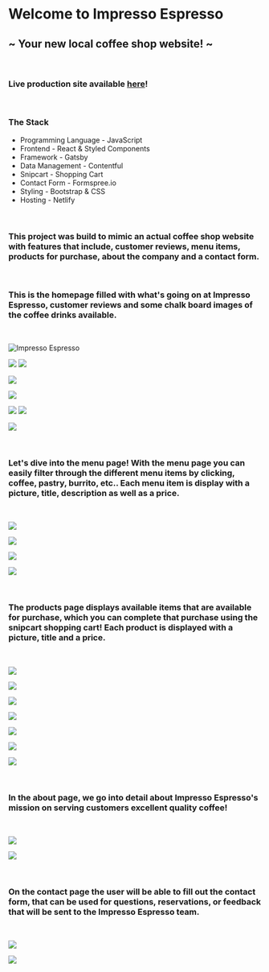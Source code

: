 # Welcome to Impresso Espresso

## ~ Your new local coffee shop website! ~

<br />

### Live production site available [here](https://impresso-expresso.netlify.app/)!

<br />

### The Stack

- Programming Language - JavaScript
- Frontend - React & Styled Components
- Framework - Gatsby
- Data Management - Contentful
- Snipcart - Shopping Cart
- Contact Form - Formspree.io
- Styling - Bootstrap & CSS
- Hosting - Netlify

<br />

### This project was build to mimic an actual coffee shop website with features that include, customer reviews, menu items, products for purchase, about the company and a contact form.

<br />

### This is the homepage filled with what's going on at Impresso Espresso, customer reviews and some chalk board images of the coffee drinks available.

<br />

![Impresso Espresso](./assets/home.png)

![](./assets/community.png)
![](./assets/communitypt2.png)

![](./assets/video.png)

![](./assets/reviews.png)

![](./assets/beverage.png)
![](./assets/beveragept2.png)

![](./assets/footer.png)

<br />

### Let's dive into the menu page! With the menu page you can easily filter through the different menu items by clicking, coffee, pastry, burrito, etc.. Each menu item is display with a picture, title, description as well as a price.

<br />

![](./assets/menu.png)

![](./assets/menupt2.png)

![](./assets/menupt3.png)

![](./assets/menupt4.png)

<br />

### The products page displays available items that are available for purchase, which you can complete that purchase using the snipcart shopping cart! Each product is displayed with a picture, title and a price.

<br />

![](./assets/products.png)

![](./assets/productspt2.png)

![](./assets/productspt3.png)

![](./assets/productspt4.png)

![](./assets/productspt5.png)

![](./assets/productspt6.png)

![](./assets/cart.png)

<br />

### In the about page, we go into detail about Impresso Espresso's mission on serving customers excellent quality coffee!

<br />

![](./assets/about.png)

![](./assets/aboutpt2.png)

<br/>

### On the contact page the user will be able to fill out the contact form, that can be used for questions, reservations, or feedback that will be sent to the Impresso Espresso team.

<br />

![](./assets/contact.png)

![](./assets/contactpt2.png)
